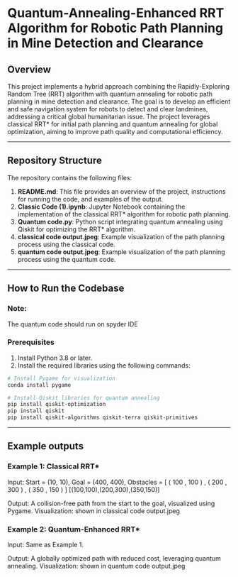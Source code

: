 # Quantum-Annealing-Enhanced RRT Algorithm for Robotic Path Planning in Mine Detection and Clearance

## Overview
This project implements a hybrid approach combining the Rapidly-Exploring Random Tree (RRT) algorithm with quantum annealing for robotic path planning in mine detection and clearance. The goal is to develop an efficient and safe navigation system for robots to detect and clear landmines, addressing a critical global humanitarian issue. The project leverages classical RRT* for initial path planning and quantum annealing for global optimization, aiming to improve path quality and computational efficiency.

---

## Repository Structure
The repository contains the following files:

1. **README.md**: This file provides an overview of the project, instructions for running the code, and examples of the output.
2. **Classic Code (1).ipynb**: Jupyter Notebook containing the implementation of the classical RRT* algorithm for robotic path planning.
3. **Quantum code.py**: Python script integrating quantum annealing using Qiskit for optimizing the RRT* algorithm.
4. **classical code output.jpeg**: Example visualization of the path planning process using the classical code.
5. **quantum code output.jpeg**: Example visualization of the path planning process using the quantum code.

---

## How to Run the Codebase

### Note:
The quantum code should run on spyder IDE

### Prerequisites
1. Install Python 3.8 or later.
2. Install the required libraries using the following commands:

```bash
# Install Pygame for visualization
conda install pygame

# Install Qiskit libraries for quantum annealing
pip install qiskit-optimization
pip install qiskit
pip install qiskit-algorithms qiskit-terra qiskit-primitives

```

---

## Example outputs

### Example 1: Classical RRT* 

Input: Start = (10, 10), Goal = (400, 400), Obstacles = [ ( 100 , 100 ) , ( 200 , 300 ) , ( 350 , 150 ) ] [(100,100),(200,300),(350,150)] 

Output: A collision-free path from the start to the goal, visualized using Pygame.
Visualization: shown in classical code output.jpeg

### Example 2: Quantum-Enhanced RRT* 

Input: Same as Example 1. 

Output: A globally optimized path with reduced cost, leveraging quantum annealing.
Visualization: shown in quantum code output.jpeg

